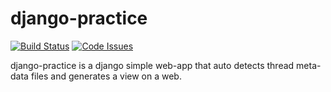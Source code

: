 # django-practice
[![Build Status](https://travis-ci.org/berong91/django-practice.svg?branch=dev)](https://travis-ci.org/berong91/django-practice) 
[![Code Issues](https://www.quantifiedcode.com/api/v1/project/aaa830e2a8a148ce8a86200796335430/snapshot/origin:dev:HEAD/badge.svg)](https://www.quantifiedcode.com/app/project/aaa830e2a8a148ce8a86200796335430?branch=origin%2Fdev)

django-practice is a django simple web-app that auto detects thread meta-data files and generates a view on a web.
